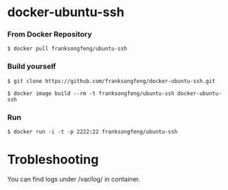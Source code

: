 docker-ubuntu-ssh
=================

### From Docker Repository

``
$ docker pull franksongfeng/ubuntu-ssh
``

### Build yourself

``
$ git clone https://github.com/franksongfeng/docker-ubuntu-ssh.git
``

``
$ docker image build --rm -t franksongfeng/ubuntu-ssh docker-ubuntu-ssh
``

### Run

``
$ docker run -i -t -p 2222:22 franksongfeng/ubuntu-ssh
``


Trobleshooting
==============
You can find logs under /var/log/ in container.

